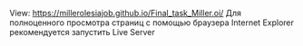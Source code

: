 View: https://millerolesiajob.github.io/Final_task_Miller.oi/
Для полноценного просмотра страниц c помощью браузера Internet Explorer рекомендуется запустить Live Server


